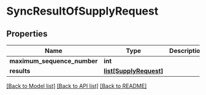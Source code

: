 # SyncResultOfSupplyRequest

## Properties
Name | Type | Description | Notes
------------ | ------------- | ------------- | -------------
**maximum_sequence_number** | **int** |  | 
**results** | [**list[SupplyRequest]**](SupplyRequest.md) |  | 

[[Back to Model list]](../README.md#documentation-for-models) [[Back to API list]](../README.md#documentation-for-api-endpoints) [[Back to README]](../README.md)

